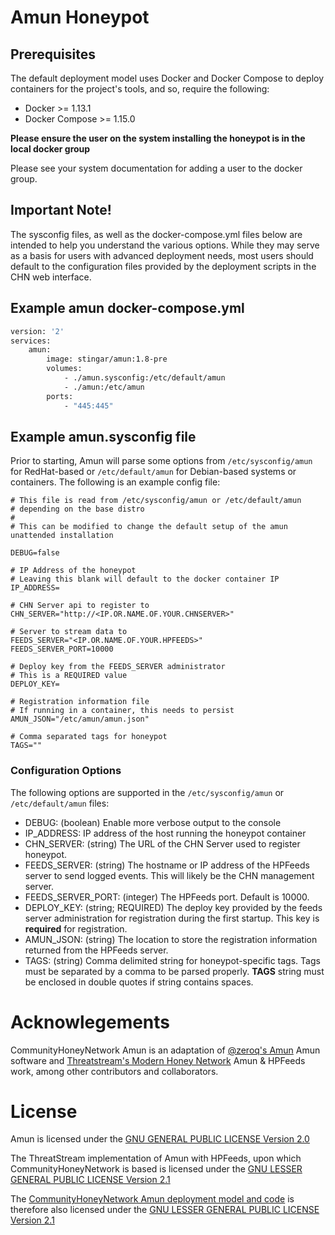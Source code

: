 Amun Honeypot
=============
## Prerequisites

The default deployment model uses Docker and Docker Compose to deploy containers for the project's tools, and so, require the following:

* Docker >= 1.13.1
* Docker Compose >= 1.15.0

**Please ensure the user on the system installing the honeypot is in the local
 docker group**
 
 Please see your system documentation for adding a user to the docker group.
 
## Important Note!
The sysconfig files, as well as the docker-compose.yml files below are intended 
to help you understand the various options. While they may serve as a basis 
for users with advanced deployment needs, most users should default to the 
configuration files provided by the deployment scripts in the CHN web interface.

## Example amun docker-compose.yml
```dockerfile
version: '2'
services:
    amun:
        image: stingar/amun:1.8-pre
        volumes:
            - ./amun.sysconfig:/etc/default/amun
            - ./amun:/etc/amun
        ports:
            - "445:445"
```
## Example amun.sysconfig file

Prior to starting, Amun will parse some options from `/etc/sysconfig/amun` for RedHat-based or `/etc/default/amun` for Debian-based systems or containers. The following is an example config file:

```
# This file is read from /etc/sysconfig/amun or /etc/default/amun
# depending on the base distro
#
# This can be modified to change the default setup of the amun unattended installation

DEBUG=false

# IP Address of the honeypot
# Leaving this blank will default to the docker container IP
IP_ADDRESS=

# CHN Server api to register to
CHN_SERVER="http://<IP.OR.NAME.OF.YOUR.CHNSERVER>"

# Server to stream data to
FEEDS_SERVER="<IP.OR.NAME.OF.YOUR.HPFEEDS>"
FEEDS_SERVER_PORT=10000

# Deploy key from the FEEDS_SERVER administrator
# This is a REQUIRED value
DEPLOY_KEY=

# Registration information file
# If running in a container, this needs to persist
AMUN_JSON="/etc/amun/amun.json"

# Comma separated tags for honeypot
TAGS=""
```

### Configuration Options

The following options are supported in the `/etc/sysconfig/amun` or `/etc/default/amun` files:

* DEBUG: (boolean) Enable more verbose output to the console
* IP_ADDRESS: IP address of the host running the honeypot container
* CHN_SERVER: (string) The URL of the CHN Server used to register honeypot.
* FEEDS_SERVER: (string) The hostname or IP address of the HPFeeds server to send logged events. This will likely be the CHN management server.
* FEEDS_SERVER_PORT: (integer) The HPFeeds port. Default is 10000.
* DEPLOY_KEY: (string; REQUIRED) The deploy key provided by the feeds server administration for registration during the first startup. This key is **required** for registration.
* AMUN_JSON: (string) The location to store the registration information returned from the HPFeeds server.
* TAGS: (string) Comma delimited string for honeypot-specific tags. Tags must be separated by a comma to be parsed properly. **TAGS** string must be enclosed in double quotes if string contains spaces.

# Acknowlegements

CommunityHoneyNetwork Amun is an adaptation of [@zeroq's Amun](https://github.com/zeroq/amun) Amun software and [Threatstream's Modern Honey Network](https://threatstream.github.io/mhn/) Amun & HPFeeds work, among other contributors and collaborators.

# License

Amun is licensed under the [GNU GENERAL PUBLIC LICENSE Version 2.0](https://raw.githubusercontent.com/zeroq/amun/master/LICENSE)

The ThreatStream implementation of Amun with HPFeeds, upon which CommunityHoneyNetwork is based is licensed under the [GNU LESSER GENERAL PUBLIC LICENSE Version 2.1](https://raw.githubusercontent.com/threatstream/mhn/master/LICENSE)

The [CommunityHoneyNetwork Amun deployment model and code](https://github.com/CommunityHoneyNetwork/amun) is therefore also licensed under the [GNU LESSER GENERAL PUBLIC LICENSE Version 2.1](https://raw.githubusercontent.com/CommunityHoneyNetwork/amun/master/LICENSE)

